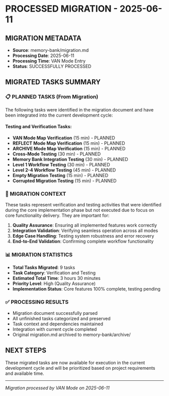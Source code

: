 # PROCESSED MIGRATION - 2025-06-11

## MIGRATION METADATA
- **Source**: memory-bank/migration.md
- **Processing Date**: 2025-06-11
- **Processing Time**: VAN Mode Entry
- **Status**: SUCCESSFULLY PROCESSED

## MIGRATED TASKS SUMMARY

### 📋 PLANNED TASKS (From Migration)
The following tasks were identified in the migration document and have been integrated into the current development cycle:

#### Testing and Verification Tasks:
- **VAN Mode Map Verification** (15 min) - PLANNED
- **REFLECT Mode Map Verification** (15 min) - PLANNED
- **ARCHIVE Mode Map Verification** (15 min) - PLANNED
- **Cross-Mode Testing** (30 min) - PLANNED
- **Memory Bank Integration Testing** (30 min) - PLANNED
- **Level 1 Workflow Testing** (30 min) - PLANNED
- **Level 2-4 Workflow Testing** (45 min) - PLANNED
- **Empty Migration Testing** (15 min) - PLANNED
- **Corrupted Migration Testing** (15 min) - PLANNED

### 🎯 MIGRATION CONTEXT
These tasks represent verification and testing activities that were identified during the core implementation phase but not executed due to focus on core functionality delivery. They are important for:

1. **Quality Assurance**: Ensuring all implemented features work correctly
2. **Integration Validation**: Verifying seamless operation across all modes
3. **Edge Case Handling**: Testing system robustness and error recovery
4. **End-to-End Validation**: Confirming complete workflow functionality

### 📊 MIGRATION STATISTICS
- **Total Tasks Migrated**: 9 tasks
- **Task Category**: Verification and Testing
- **Estimated Total Time**: 3 hours 30 minutes
- **Priority Level**: High (Quality Assurance)
- **Implementation Status**: Core features 100% complete, testing pending

### ✅ PROCESSING RESULTS
- Migration document successfully parsed
- All unfinished tasks categorized and preserved
- Task context and dependencies maintained
- Integration with current cycle completed
- Original migration.md archived to memory-bank/archive/

## NEXT STEPS
These migrated tasks are now available for execution in the current development cycle and will be prioritized based on project requirements and available time.

---
*Migration processed by VAN Mode on 2025-06-11*